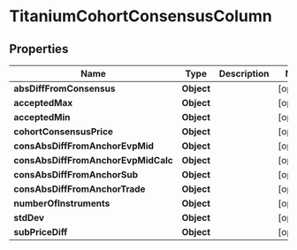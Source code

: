 

# TitaniumCohortConsensusColumn


## Properties

| Name | Type | Description | Notes |
|------------ | ------------- | ------------- | -------------|
|**absDiffFromConsensus** | **Object** |  |  [optional] |
|**acceptedMax** | **Object** |  |  [optional] |
|**acceptedMin** | **Object** |  |  [optional] |
|**cohortConsensusPrice** | **Object** |  |  [optional] |
|**consAbsDiffFromAnchorEvpMid** | **Object** |  |  [optional] |
|**consAbsDiffFromAnchorEvpMidCalc** | **Object** |  |  [optional] |
|**consAbsDiffFromAnchorSub** | **Object** |  |  [optional] |
|**consAbsDiffFromAnchorTrade** | **Object** |  |  [optional] |
|**numberOfInstruments** | **Object** |  |  [optional] |
|**stdDev** | **Object** |  |  [optional] |
|**subPriceDiff** | **Object** |  |  [optional] |



